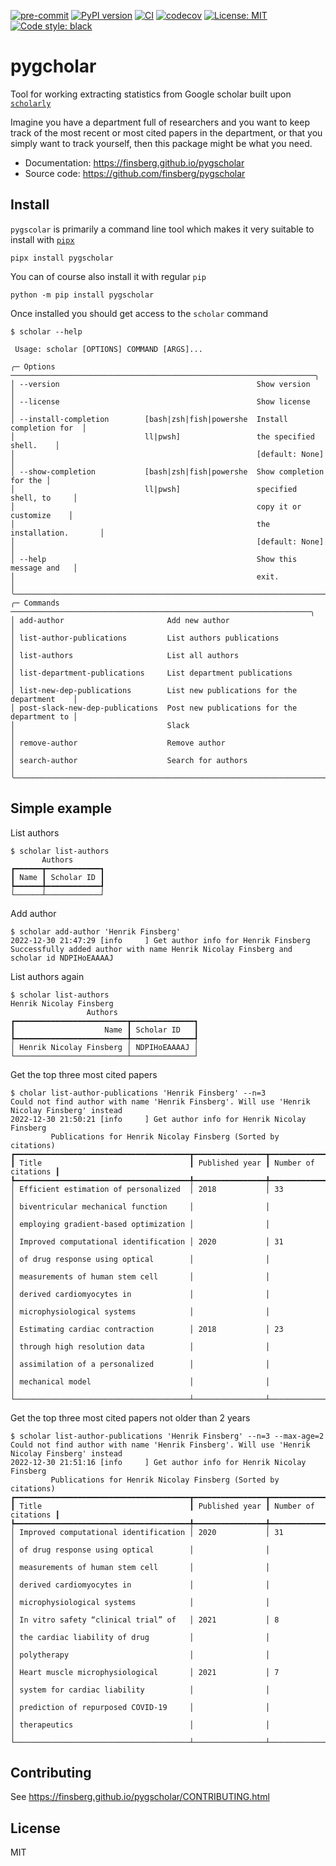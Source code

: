 [![pre-commit](https://github.com/finsberg/pygscholar/actions/workflows/pre-commit.yml/badge.svg)](https://github.com/finsberg/pygscholar/actions/workflows/pre-commit.yml)
[![PyPI version](https://badge.fury.io/py/pygscholar.svg)](https://badge.fury.io/py/pygscholar)
[![CI](https://github.com/finsberg/pygscholar/actions/workflows/main.yml/badge.svg)](https://github.com/finsberg/pygscholar/actions/workflows/main.yml)
[![codecov](https://codecov.io/gh/finsberg/pygscholar/branch/main/graph/badge.svg?token=IUZ9HMIBFA)](https://codecov.io/gh/finsberg/pygscholar)
[![License: MIT](https://img.shields.io/badge/License-MIT-yellow.svg)](https://opensource.org/licenses/MIT)
[![Code style: black](https://img.shields.io/badge/code%20style-black-000000.svg)](https://github.com/psf/black)
# pygcholar

Tool for working extracting statistics from Google scholar built upon [`scholarly`](https://scholarly.readthedocs.io)

Imagine you have a department full of researchers and you want to keep track of the most recent or most cited papers in the department, or that you simply want to track yourself, then this package might be what you need.

- Documentation: https://finsberg.github.io/pygscholar
- Source code: https://github.com/finsberg/pygscholar

## Install
`pygscolar` is primarily a command line tool which makes it very suitable to install with [`pipx`](https://pypa.github.io/pipx/)
```
pipx install pygscholar
```

You can of course also install it with regular `pip`
```
python -m pip install pygscholar
```

Once installed you should get access to the `scholar` command
```
$ scholar --help

 Usage: scholar [OPTIONS] COMMAND [ARGS]...

╭─ Options ────────────────────────────────────────────────────────────────────╮
│ --version                                            Show version            │
│ --license                                            Show license            │
│ --install-completion        [bash|zsh|fish|powershe  Install completion for  │
│                             ll|pwsh]                 the specified shell.    │
│                                                      [default: None]         │
│ --show-completion           [bash|zsh|fish|powershe  Show completion for the │
│                             ll|pwsh]                 specified shell, to     │
│                                                      copy it or customize    │
│                                                      the installation.       │
│                                                      [default: None]         │
│ --help                                               Show this message and   │
│                                                      exit.                   │
╰──────────────────────────────────────────────────────────────────────────────╯
╭─ Commands ───────────────────────────────────────────────────────────────────╮
│ add-author                       Add new author                              │
│ list-author-publications         List authors publications                   │
│ list-authors                     List all authors                            │
│ list-department-publications     List department publications                │
│ list-new-dep-publications        List new publications for the department    │
│ post-slack-new-dep-publications  Post new publications for the department to │
│                                  Slack                                       │
│ remove-author                    Remove author                               │
│ search-author                    Search for authors                          │
╰──────────────────────────────────────────────────────────────────────────────╯
```

## Simple example

List authors
```
$ scholar list-authors
       Authors
┏━━━━━━┳━━━━━━━━━━━━┓
┃ Name ┃ Scholar ID ┃
┡━━━━━━╇━━━━━━━━━━━━┩
└──────┴────────────┘
```

Add author
```
$ scholar add-author 'Henrik Finsberg'
2022-12-30 21:47:29 [info     ] Get author info for Henrik Finsberg
Successfully added author with name Henrik Nicolay Finsberg and scholar id NDPIHoEAAAAJ
```

List authors again
```
$ scholar list-authors
Henrik Nicolay Finsberg
                 Authors
┏━━━━━━━━━━━━━━━━━━━━━━━━━┳━━━━━━━━━━━━━━┓
┃                    Name ┃ Scholar ID   ┃
┡━━━━━━━━━━━━━━━━━━━━━━━━━╇━━━━━━━━━━━━━━┩
│ Henrik Nicolay Finsberg │ NDPIHoEAAAAJ │
└─────────────────────────┴──────────────┘
```

Get the top three most cited papers
```
$ cholar list-author-publications 'Henrik Finsberg' --n=3
Could not find author with name 'Henrik Finsberg'. Will use 'Henrik Nicolay Finsberg' instead
2022-12-30 21:50:21 [info     ] Get author info for Henrik Nicolay Finsberg
         Publications for Henrik Nicolay Finsberg (Sorted by citations)
┏━━━━━━━━━━━━━━━━━━━━━━━━━━━━━━━━━━━━━━━┳━━━━━━━━━━━━━━━━┳━━━━━━━━━━━━━━━━━━━━━┓
┃ Title                                 ┃ Published year ┃ Number of citations ┃
┡━━━━━━━━━━━━━━━━━━━━━━━━━━━━━━━━━━━━━━━╇━━━━━━━━━━━━━━━━╇━━━━━━━━━━━━━━━━━━━━━┩
│ Efficient estimation of personalized  │ 2018           │ 33                  │
│ biventricular mechanical function     │                │                     │
│ employing gradient‐based optimization │                │                     │
│ Improved computational identification │ 2020           │ 31                  │
│ of drug response using optical        │                │                     │
│ measurements of human stem cell       │                │                     │
│ derived cardiomyocytes in             │                │                     │
│ microphysiological systems            │                │                     │
│ Estimating cardiac contraction        │ 2018           │ 23                  │
│ through high resolution data          │                │                     │
│ assimilation of a personalized        │                │                     │
│ mechanical model                      │                │                     │
└───────────────────────────────────────┴────────────────┴─────────────────────┘
```

Get the top three most cited papers not older than 2 years
```
$ scholar list-author-publications 'Henrik Finsberg' --n=3 --max-age=2
Could not find author with name 'Henrik Finsberg'. Will use 'Henrik Nicolay Finsberg' instead
2022-12-30 21:51:16 [info     ] Get author info for Henrik Nicolay Finsberg
         Publications for Henrik Nicolay Finsberg (Sorted by citations)
┏━━━━━━━━━━━━━━━━━━━━━━━━━━━━━━━━━━━━━━━┳━━━━━━━━━━━━━━━━┳━━━━━━━━━━━━━━━━━━━━━┓
┃ Title                                 ┃ Published year ┃ Number of citations ┃
┡━━━━━━━━━━━━━━━━━━━━━━━━━━━━━━━━━━━━━━━╇━━━━━━━━━━━━━━━━╇━━━━━━━━━━━━━━━━━━━━━┩
│ Improved computational identification │ 2020           │ 31                  │
│ of drug response using optical        │                │                     │
│ measurements of human stem cell       │                │                     │
│ derived cardiomyocytes in             │                │                     │
│ microphysiological systems            │                │                     │
│ In vitro safety “clinical trial” of   │ 2021           │ 8                   │
│ the cardiac liability of drug         │                │                     │
│ polytherapy                           │                │                     │
│ Heart muscle microphysiological       │ 2021           │ 7                   │
│ system for cardiac liability          │                │                     │
│ prediction of repurposed COVID-19     │                │                     │
│ therapeutics                          │                │                     │
└───────────────────────────────────────┴────────────────┴─────────────────────┘
```


## Contributing
See https://finsberg.github.io/pygscholar/CONTRIBUTING.html

## License
MIT
